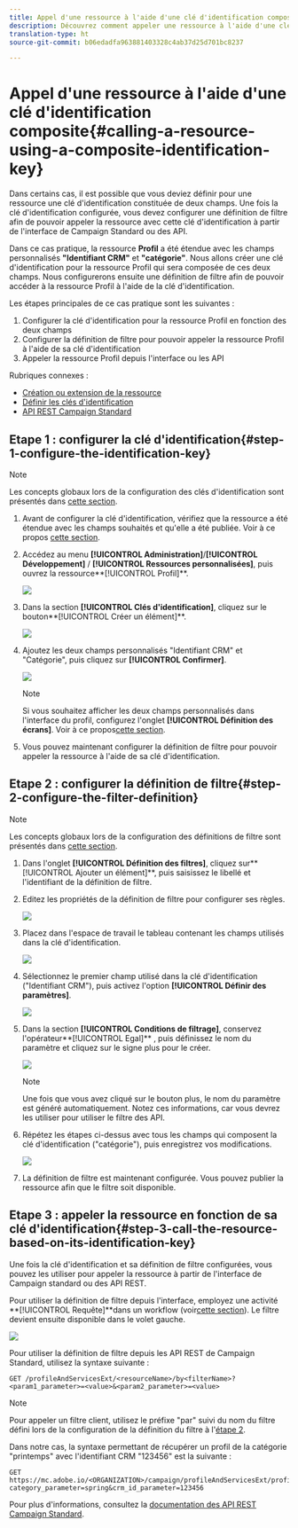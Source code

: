```yaml
---
title: Appel d'une ressource à l'aide d'une clé d'identification composite
description: Découvrez comment appeler une ressource à l'aide d'une clé d'identification composite.
translation-type: ht
source-git-commit: b06edadfa963881403328c4ab37d25d701bc8237

---
```



# Appel d&#39;une ressource à l&#39;aide d&#39;une clé d&#39;identification composite{#calling-a-resource-using-a-composite-identification-key}

Dans certains cas, il est possible que vous deviez définir pour une ressource une clé d&#39;identification constituée de deux champs. Une fois la clé d&#39;identification configurée, vous devez configurer une définition de filtre afin de pouvoir appeler la ressource avec cette clé d&#39;identification à partir de l&#39;interface de Campaign Standard ou des API.

Dans ce cas pratique, la ressource **Profil** a été étendue avec les champs personnalisés **&quot;Identifiant CRM&quot;** et **&quot;catégorie&quot;**. Nous allons créer une clé d&#39;identification pour la ressource Profil qui sera composée de ces deux champs. Nous configurerons ensuite une définition de filtre afin de pouvoir accéder à la ressource Profil à l&#39;aide de la clé d&#39;identification.

Les étapes principales de ce cas pratique sont les suivantes :

1. Configurer la clé d&#39;identification pour la ressource Profil en fonction des deux champs
1. Configurer la définition de filtre pour pouvoir appeler la ressource Profil à l&#39;aide de sa clé d&#39;identification
1. Appeler la ressource Profil depuis l&#39;interface ou les API

Rubriques connexes :

* [Création ou extension de la ressource](../../developing/using/creating-or-extending-the-resource.md)
* [Définir les clés d&#39;identification ](../../developing/using/configuring-the-resource-s-data-structure.md#defining-identification-keys)
* [API REST Campaign Standard](../../api/using/about-campaign-standard-apis.md)

## Etape 1 : configurer la clé d&#39;identification{#step-1-configure-the-identification-key}

>[!NOTE]
> Les concepts globaux lors de la configuration des clés d&#39;identification sont présentés dans [cette section](../../developing/using/configuring-the-resource-s-data-structure.md#defining-identification-keys).

1. Avant de configurer la clé d&#39;identification, vérifiez que la ressource a été étendue avec les champs souhaités et qu&#39;elle a été publiée. Voir à ce propos [cette section](../../developing/using/creating-or-extending-the-resource.md).

1. Accédez au menu **[!UICONTROL Administration]**/**[!UICONTROL  Développement]** / **[!UICONTROL Ressources personnalisées]**, puis ouvrez la ressource**[!UICONTROL  Profil]**.

   ![](assets/uc_idkey1.png)

1. Dans la section **[!UICONTROL Clés d&#39;identification]**, cliquez sur le bouton**[!UICONTROL  Créer un élément]**.

   ![](assets/uc_idkey2.png)

1. Ajoutez les deux champs personnalisés &quot;Identifiant CRM&quot; et &quot;Catégorie&quot;, puis cliquez sur **[!UICONTROL Confirmer]**.

   ![](assets/uc_idkey3.png)

   >[!NOTE]
   > Si vous souhaitez afficher les deux champs personnalisés dans l&#39;interface du profil, configurez l&#39;onglet **[!UICONTROL Définition des écrans]**. Voir à ce propos[cette section](../../developing/using/configuring-the-screen-definition.md).

1. Vous pouvez maintenant configurer la définition de filtre pour pouvoir appeler la ressource à l&#39;aide de sa clé d&#39;identification.

## Etape 2 : configurer la définition de filtre{#step-2-configure-the-filter-definition}

>[!NOTE]
> Les concepts globaux lors de la configuration des définitions de filtre sont présentés dans [cette section](../../developing/using/configuring-filter-definition.md).

1. Dans l&#39;onglet **[!UICONTROL Définition des filtres]**, cliquez sur**[!UICONTROL  Ajouter un élément]**, puis saisissez le libellé et l&#39;identifiant de la définition de filtre.

1. Editez les propriétés de la définition de filtre pour configurer ses règles.

   ![](assets/uc_idkey4.png)

1. Placez dans l&#39;espace de travail le tableau contenant les champs utilisés dans la clé d&#39;identification.

   ![](assets/uc_idkey5.png)

1. Sélectionnez le premier champ utilisé dans la clé d&#39;identification (&quot;Identifiant CRM&quot;), puis activez l&#39;option **[!UICONTROL Définir des paramètres]**.

   ![](assets/uc_idkey6.png)

1. Dans la section **[!UICONTROL Conditions de filtrage]**, conservez l&#39;opérateur**[!UICONTROL  Egal]** , puis définissez le nom du paramètre et cliquez sur le signe plus pour le créer.

   ![](assets/uc_idkey7.png)

   >[!NOTE]
   > Une fois que vous avez cliqué sur le bouton plus, le nom du paramètre est généré automatiquement. Notez ces informations, car vous devrez les utiliser pour utiliser le filtre des API.

1. Répétez les étapes ci-dessus avec tous les champs qui composent la clé d&#39;identification (&quot;catégorie&quot;), puis enregistrez vos modifications.

   ![](assets/uc_idkey8.png)

1. La définition de filtre est maintenant configurée. Vous pouvez publier la ressource afin que le filtre soit disponible.

## Etape 3 : appeler la ressource en fonction de sa clé d&#39;identification{#step-3-call-the-resource-based-on-its-identification-key}

Une fois la clé d&#39;identification et sa définition de filtre configurées, vous pouvez les utiliser pour appeler la ressource à partir de l&#39;interface de Campaign standard ou des API REST.

Pour utiliser la définition de filtre depuis l&#39;interface, employez une activité **[!UICONTROL Requête]**dans un workflow (voir[cette section](../../automating/using/query.md)). Le filtre devient ensuite disponible dans le volet gauche.

![](assets/uc_idkey9.png)

Pour utiliser la définition de filtre depuis les API REST de Campaign Standard, utilisez la syntaxe suivante :

```
GET /profileAndServicesExt/<resourceName>/by<filterName>?<param1_parameter>=<value>&<param2_parameter>=<value>
```

>[!NOTE]
>Pour appeler un filtre client, utilisez le préfixe &quot;par&quot; suivi du nom du filtre défini lors de la configuration de la définition du filtre à l&#39;[étape 2](../../developing/using/uc-calling-resource-id-key.md#step-2-configure-the-filter-definition).

Dans notre cas, la syntaxe permettant de récupérer un profil de la catégorie &quot;printemps&quot; avec l&#39;identifiant CRM &quot;123456&quot; est la suivante :

```
GET https://mc.adobe.io/<ORGANIZATION>/campaign/profileAndServicesExt/profile/byidentification_key?category_parameter=spring&crm_id_parameter=123456
```

Pour plus d&#39;informations, consultez la [documentation des API REST Campaign Standard](../../api/using/filtering.md).